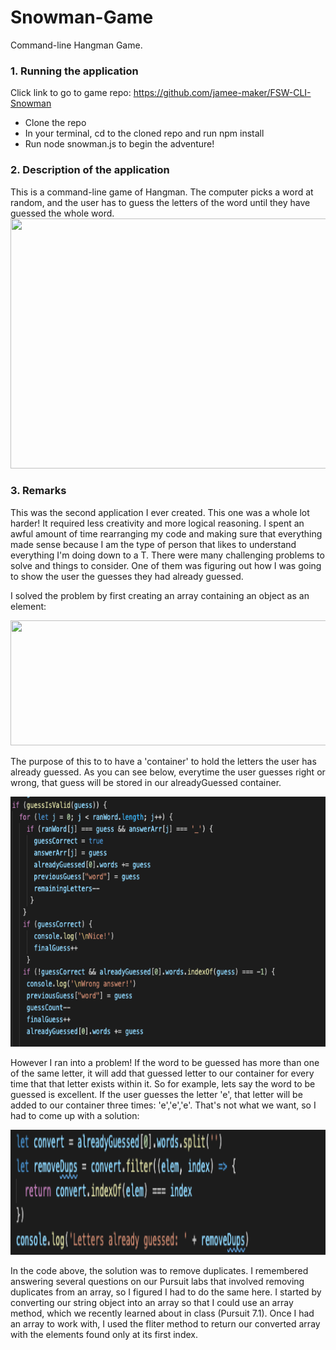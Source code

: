# Snowman-Game
Command-line Hangman Game.


### 1. Running the application
Click link to go to game repo: https://github.com/jamee-maker/FSW-CLI-Snowman
<ul>
  <li>Clone the repo</li>
  <li>In your terminal, cd to the cloned repo and run npm install</li>
  <li>Run node snowman.js to begin the adventure!</li>
  </ul>
  
### 2. Description of the application
<div>
This is a command-line game of Hangman. The computer picks a word at random, and the user has to guess the letters of the word until they have guessed the whole word.
  
  
  
  
  <img src="Assets/Snow intro.gif" width="700" height="400">
  
  
</div>


### 3. Remarks


<div>
  
This was the second application I ever created. This one was a whole lot harder! It required less creativity and more logical reasoning. I spent an awful amount of time rearranging my code and making sure that everything made sense because I am the type of person that likes to understand everything I'm doing down to a T. There were many challenging problems to solve and things to consider. One of them was figuring out how I was going to show the user the guesses they had already guessed.

I solved the problem by first creating an array containing an object as an element:



<img src="Assets/guessed pic.png" width="700" height="200">

</div>

<div>

The purpose of this to to have a 'container' to hold the letters the user has already guessed. As you can see below, everytime the user guesses right or wrong, that guess will be stored in our alreadyGuessed container.



<img src="Assets/valid guess.png" width="700" height="400">


However I ran into a problem! If the word to be guessed has more than one of the same letter, it will add that guessed letter to our container for every time that that letter exists within it. So for example, lets say the word to be guessed is excellent. If the user guesses the letter 'e', that letter will be added to our container three times: 'e','e','e'. That's not what we want, so I had to come up with a solution:


<img src="Assets/remove.png" width="700" height="200">

In the code above, the solution was to remove duplicates. I remembered answering several questions on our Pursuit labs that involved removing duplicates from an array, so I figured I had to do the same here. I started by converting our string object into an array so that I could use an array method, which we recently learned about in class (Pursuit 7.1). Once I had an array to work with, I used the fliter method to return our converted array with the elements found only at its first index.

</div>


 
